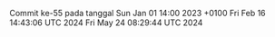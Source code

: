 Commit ke-55 pada tanggal Sun Jan 01 14:00 2023 +0100
Fri Feb 16 14:43:06 UTC 2024
Fri May 24 08:29:44 UTC 2024
